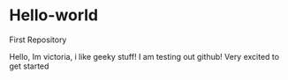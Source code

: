 # Hello-world
First Repository

Hello, Im victoria, i like geeky stuff!
I am testing out github! Very excited to get started
